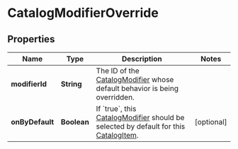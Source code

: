 
# CatalogModifierOverride

## Properties
Name | Type | Description | Notes
------------ | ------------- | ------------- | -------------
**modifierId** | **String** | The ID of the [CatalogModifier](#type-catalogmodifier) whose default behavior is being overridden. | 
**onByDefault** | **Boolean** | If &#x60;true&#x60;, this [CatalogModifier](#type-catalogmodifier) should be selected by default for this [CatalogItem](#type-catalogitem). |  [optional]



